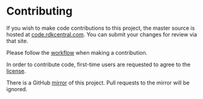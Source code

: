Contributing
============

If you wish to make code contributions to this project, the master source is hosted at [code.rdkcentral.com](https://code.rdkcentral.com/r/#/admin/projects/components/opensource/waymetric). You can submit your changes for review via that site.

Please follow the [workflow](https://wiki.rdkcentral.com/display/CMF/Gerrit+Development+Workflow) when making a contribution.

In order to contribute code, first-time users are requested to agree to the [license](https://wiki.rdkcentral.com/signup.action).

There is a GitHub [mirror](https://github.com/rdkcmf/waymetric) of this project. Pull requests to the mirror will be ignored.

